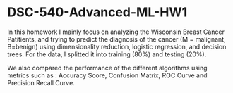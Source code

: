 # DSC-540-Advanced-ML-HW1
In this homework I mainly focus on analyzing the Wisconsin Breast Cancer Patitients, and trying to predict the diagnosis of the cancer (M = malignant, B=benign) using dimensionality reduction, logistic regression, and decision trees. For the data, I splitted it into training (80%) and testing (20%).

We also compared the performance of the different algorithms using metrics such as : Accuracy Score, Confusion Matrix, ROC Curve and Precision Recall Curve.
